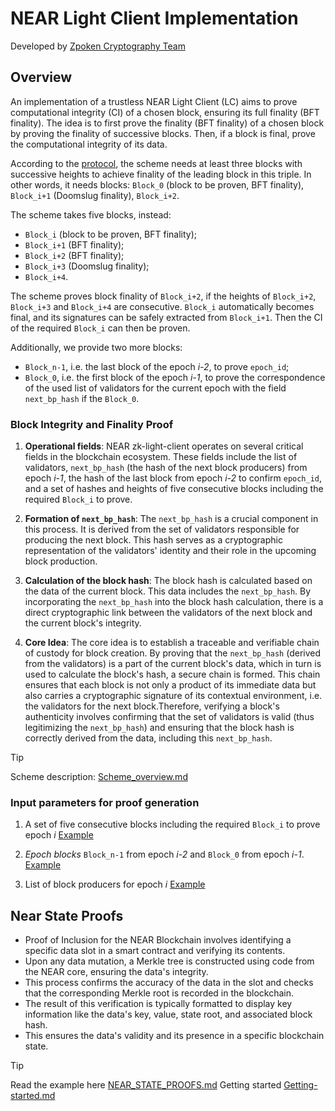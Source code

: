 # NEAR Light Client Implementation

Developed by [Zpoken Cryptography Team](https://zpoken.io/)

## Overview

An implementation of a trustless NEAR Light Client (LC) aims to prove computational integrity (CI) of a chosen block, ensuring its full finality (BFT finality). The idea is to first prove the finality (BFT finality) of a chosen block by proving the finality of successive blocks. Then, if a block is final, prove the computational integrity of its data. 

According to the [protocol](https://nomicon.io/ChainSpec/Consensus#finality-condition), the scheme needs at least three blocks with successive heights to achieve finality of the leading block in this triple. In other words, it needs blocks: `Block_0` (block to be proven, BFT finality), `Block_i+1` (Doomslug finality), `Block_i+2`.

The scheme takes five blocks, instead: 
- `Block_i` (block to be proven, BFT finality);
- `Block_i+1` (BFT finality);
- `Block_i+2` (BFT finality);
- `Block_i+3` (Doomslug finality);
- `Block_i+4`. 

The scheme proves block finality of `Block_i+2`, if the heights of `Block_i+2`, `Block_i+3` and `Block_i+4` are consecutive. `Block_i` automatically becomes final, and its signatures can be safely extracted from `Block_i+1`. Then the CI of the required `Block_i` can then be proven.

Additionally, we provide two more blocks: 
- `Block_n-1`, i.e. the last block of the epoch *i-2*, to prove `epoch_id`;
- `Block_0`, i.e. the first block of the epoch *i-1*, to prove the correspondence of the used list of validators for the current epoch with the field `next_bp_hash` if the `Block_0`. 

### Block Integrity and Finality Proof

1. **Operational fields**: NEAR zk-light-client operates on several critical fields in the blockchain ecosystem. These fields include the list of validators, `next_bp_hash` (the hash of the next block producers) from epoch *i-1*, the hash of the last block from epoch *i-2* to confirm `epoch_id`, and a set of hashes and heights of five consecutive blocks including the required `Block_i` to prove.

2. **Formation of `next_bp_hash`**: The `next_bp_hash` is a crucial component in this process. It is derived from the set of validators responsible for producing the next block. This hash serves as a cryptographic representation of the validators' identity and their role in the upcoming block production.

3. **Calculation of the block hash**: The block hash is calculated based on the data of the current block. This data includes the `next_bp_hash`. By incorporating the `next_bp_hash` into the block hash calculation, there is a direct cryptographic link between the validators of the next block and the current block's integrity.

4. **Core Idea**: The core idea is to establish a traceable and verifiable chain of custody for block creation. By proving that the `next_bp_hash` (derived from the validators) is a part of the current block's data, which in turn is used to calculate the block's hash, a secure chain is formed. This chain ensures that each block is not only a product of its immediate data but also carries a cryptographic signature of its contextual environment, i.e. the validators for the next block.Therefore, verifying a block's authenticity involves confirming that the set of validators is valid (thus legitimizing the `next_bp_hash`) and ensuring that the block hash is correctly derived from the data, including this `next_bp_hash`.

> [!TIP]
> Scheme description: [Scheme_overview.md](/near/near_bft_finality/Scheme_overview.md)

### Input parameters for proof generation
1. A set of five consecutive blocks including the required `Block_i` to prove epoch *i* [Example](/near/script/data/block-A6Gcz5uXxyTrigefyr48AXwag6gB7D6txzPSR3jBqqg2/block_header.json)

2. *Epoch blocks* `Block_n-1` from epoch *i-2* and `Block_0` from epoch *i-1*. [Example](/near/script/data/block-A6Gcz5uXxyTrigefyr48AXwag6gB7D6txzPSR3jBqqg2/block_header.json)

3. List of block producers for  epoch *i* [Example](/near/script/data/block-A6Gcz5uXxyTrigefyr48AXwag6gB7D6txzPSR3jBqqg2/validators_ordered.json)

## Near State Proofs

- Proof of Inclusion for the NEAR Blockchain involves identifying a specific data slot in a smart contract and verifying its contents.
- Upon any data mutation, a Merkle tree is constructed using code from the NEAR core, ensuring the data's integrity.
- This process confirms the accuracy of the data in the slot and checks that the corresponding Merkle root is recorded in the blockchain.
- The result of this verification is typically formatted to display key information like the data's key, value, state root, and associated block hash.
- This ensures the data's validity and its presence in a specific blockchain state.

> [!TIP]
> Read the example here [NEAR_STATE_PROOFS.md](/near/near_state_proofs/NEAR_STATE_PROOFS.md)
> Getting started [Getting-started.md](/near/near_bft_finality/Getting-started.md)